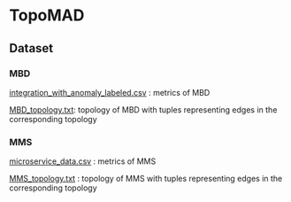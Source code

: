 # TopoMAD

## Dataset

### MBD

 [integration_with_anomaly_labeled.csv](https://github.com/QAZASDEDC/TopoMAD/blob/master/Dataset/MBD/integration_with_anomaly_labeled.csv) : metrics of MBD

[MBD_topology.txt](https://github.com/QAZASDEDC/TopoMAD/blob/master/Dataset/MBD/MBD_topology.txt): topology of MBD with tuples representing edges in the corresponding topology

### MMS

 [microservice_data.csv](https://github.com/QAZASDEDC/TopoMAD/blob/master/Dataset/MMS/microservice_data.csv) : metrics of MMS

 [MMS_topology.txt](https://github.com/QAZASDEDC/TopoMAD/blob/master/Dataset/MMS/MMS_topology.txt) : topology of MMS with tuples representing edges in the corresponding topology
